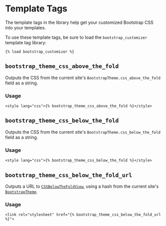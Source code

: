 # Template Tags

The template tags in the library help get your customized Bootstrap CSS into your templates.

To use these template tags, be sure to load the `bootstrap_customizer` template tag library:

```html+django
{% load bootstrap_customizer %}
```

## `bootstrap_theme_css_above_the_fold`

Outputs the CSS from the current site's `BootstrapTheme.css_above_the_fold` field as a string.

### Usage

```html+django
<style lang="css">{% bootstrap_theme_css_above_the_fold %}</style>
```

## `bootstrap_theme_css_below_the_fold`

Outputs the CSS from the current site's `BootstrapTheme.css_below_the_fold` field as a string.

### Usage

```html+django
<style lang="css">{% bootstrap_theme_css_below_the_fold %}</style>
```

## `bootstrap_theme_css_below_the_fold_url`

Outputs a URL to [`CSSBelowTheFoldView`](views.md#cssbelowthefoldview), using a hash from the current site's [`BootstrapTheme`](models.md#bootstraptheme).

### Usage

```html+django
<link rel="stylesheet" href="{% bootstrap_theme_css_below_the_fold_url %}">
```
